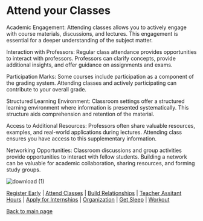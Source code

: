 # Attend your Classes

Academic Engagement: Attending classes allows you to actively engage with course materials, discussions, and lectures. This engagement is essential for a deeper understanding of the subject matter.

Interaction with Professors: Regular class attendance provides opportunities to interact with professors. Professors can clarify concepts, provide additional insights, and offer guidance on assignments and exams.

Participation Marks: Some courses include participation as a component of the grading system. Attending classes and actively participating can contribute to your overall grade.

Structured Learning Environment: Classroom settings offer a structured learning environment where information is presented systematically. This structure aids comprehension and retention of the material.

Access to Additional Resources: Professors often share valuable resources, examples, and real-world applications during lectures. Attending class ensures you have access to this supplementary information.

Networking Opportunities: Classroom discussions and group activities provide opportunities to interact with fellow students. Building a network can be valuable for academic collaboration, sharing resources, and forming study groups.
<br/>

![download (1)](https://github.com/wardenevanMU/IT1600MarkdownFinal/assets/98150291/62152c30-1a50-40b2-9a02-c918926aac31)
<br/>

[Register Early](https://github.com/wardenevanMU/IT1600MarkdownFinal/blob/Master/Register.md) | 
[Attend Classes](https://github.com/wardenevanMU/IT1600MarkdownFinal/blob/Master/AttendClasses.md) | 
[Build Relationships](https://github.com/wardenevanMU/IT1600MarkdownFinal/blob/Master/BuildRelationships.md) |
[Teacher Assitant Hours](https://github.com/wardenevanMU/IT1600MarkdownFinal/blob/Master/TAHours.md) |
[Apply for Internships](https://github.com/wardenevanMU/IT1600MarkdownFinal/blob/Master/Internships.md) | 
[Organization](https://github.com/wardenevanMU/IT1600MarkdownFinal/blob/Master/Organization.md) | 
[Get Sleep](https://github.com/wardenevanMU/IT1600MarkdownFinal/blob/Master/Sleep.md) | 
[Workout](https://github.com/wardenevanMU/IT1600MarkdownFinal/blob/Master/Workout.md)
<br/> 

[Back to main page](https://github.com/wardenevanMU/IT1600MarkdownFinal/blob/Master/README.md)
